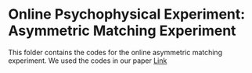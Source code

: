 # Online Psychophysical Experiment: Asymmetric Matching Experiment
This folder contains the codes for the online asymmetric matching experiment. We used the codes in our paper [Link]()
